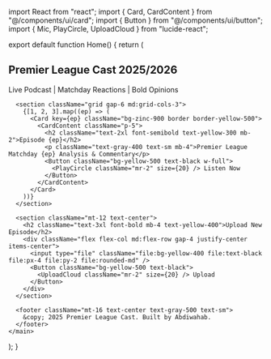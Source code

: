 import React from "react";
import { Card, CardContent } from "@/components/ui/card";
import { Button } from "@/components/ui/button";
import { Mic, PlayCircle, UploadCloud } from "lucide-react";

export default function Home() {
  return (
    <main className="min-h-screen bg-black text-white p-6 font-sans">
      <section className="text-center mb-10">
        <h1 className="text-5xl font-bold mb-2 text-yellow-400">Premier League Cast 2025/2026</h1>
        <p className="text-lg text-gray-300">Live Podcast | Matchday Reactions | Bold Opinions</p>
      </section>

      <section className="grid gap-6 md:grid-cols-3">
        {[1, 2, 3].map((ep) => (
          <Card key={ep} className="bg-zinc-900 border border-yellow-500">
            <CardContent className="p-5">
              <h2 className="text-2xl font-semibold text-yellow-300 mb-2">Episode {ep}</h2>
              <p className="text-gray-400 text-sm mb-4">Premier League Matchday {ep} Analysis & Commentary</p>
              <Button className="bg-yellow-500 text-black w-full">
                <PlayCircle className="mr-2" size={20} /> Listen Now
              </Button>
            </CardContent>
          </Card>
        ))}
      </section>

      <section className="mt-12 text-center">
        <h2 className="text-3xl font-bold mb-4 text-yellow-400">Upload New Episode</h2>
        <div className="flex flex-col md:flex-row gap-4 justify-center items-center">
          <input type="file" className="file:bg-yellow-400 file:text-black file:px-4 file:py-2 file:rounded-md" />
          <Button className="bg-yellow-500 text-black">
            <UploadCloud className="mr-2" size={20} /> Upload
          </Button>
        </div>
      </section>

      <footer className="mt-16 text-center text-gray-500 text-sm">
        &copy; 2025 Premier League Cast. Built by Abdiwahab.
      </footer>
    </main>
  );
}

